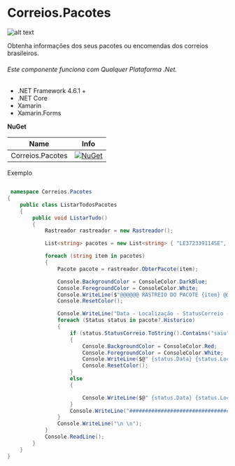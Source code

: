 # Correios.Pacotes
![alt text](https://i.imgur.com/Mlst3gD.png)




Obtenha informações dos seus pacotes ou encomendas dos correios brasileiros.

 
###### Este componente funciona com Qualquer Plataforma .Net.

* .NET Framework 4.6.1 +
* .NET Core
* Xamarin
* Xamarin.Forms


**NuGet**

|Name|Info|
| ------------------- | :------------------: |
|Correios.Pacotes|[![NuGet](https://buildstats.info/nuget/Correios.Pacotes)](https://www.nuget.org/packages/Correios.Pacotes/)|


Exemplo

```csharp

 namespace Correios.Pacotes
{
    public class ListarTodosPacotes
    {
        public void ListarTudo()
        {
            Rastreador rastreador = new Rastreador();

            List<string> pacotes = new List<string> { "LE372339114SE", "LB302566998HK", "LE374432695SE", "LE374813610SE", "LE375761255SE", "LE375757653SE" };

            foreach (string item in pacotes)
            {
                Pacote pacote = rastreador.ObterPacote(item);

                Console.BackgroundColor = ConsoleColor.DarkBlue;
                Console.ForegroundColor = ConsoleColor.White;
                Console.WriteLine($"@@@@@@ RASTREIO DO PACOTE {item} @@@@@@@ \n");
                Console.ResetColor();

                Console.WriteLine("Data - Localização - StatusCorreio - Observação");
                foreach (Status status in pacote?.Historico)
                {
                    if (status.StatusCorreio.ToString().Contains("saiu"))
                    {
                        Console.BackgroundColor = ConsoleColor.Red;
                        Console.ForegroundColor = ConsoleColor.White;
                        Console.WriteLine($@" {status.Data} {status.Localizacao} {status.StatusCorreio} {status.Observacao}");
                        Console.ResetColor();
                    }
                    else
                    {

                        Console.WriteLine($@" {status.Data} {status.Localizacao} {status.StatusCorreio} {status.Observacao}");
                    }
                    Console.WriteLine("###############################################################");
                }
                Console.WriteLine("\n \n");
            }
            Console.ReadLine();
        }
    }
}

```

